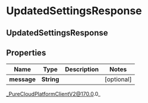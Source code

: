 # UpdatedSettingsResponse

## UpdatedSettingsResponse

## Properties

|Name | Type | Description | Notes|
|------------ | ------------- | ------------- | -------------|
| **message** | **String** |  | [optional] |



_PureCloudPlatformClientV2@170.0.0_
